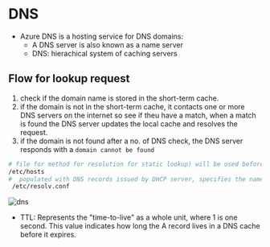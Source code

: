 # DNS

* Azure DNS is a hosting service for DNS domains:
    - A DNS server is also known as a name server
    - DNS: hierachical system of caching servers

## Flow for lookup request

1) check if the domain name is stored in the short-term cache.
2) if the domain is not in the short-term cache, it contacts one or more DNS servers on the internet so see if theu have a match, when a 
match is found the DNS server updates the local cache and resolves the request.
3) if the domain is not found after a no. of DNS check, the DNS server responds with a `domain cannot be found`

```bash
# file for method for resolution for static lookup) will be used before any DNS entry
/etc/hosts
#  populated with DNS records issued by DHCP server, specifies the nameservers for resolver lookups,where it will actually use the DNS protocol for resolving the hostnames
 /etc/resolv.conf
```

![dns](https://github.com/dejanu/az_104400/blob/main/src/dns.png)

* TTL: Represents the "time-to-live" as a whole unit, where 1 is one second. This value indicates how long the A record lives in a DNS cache before it expires.